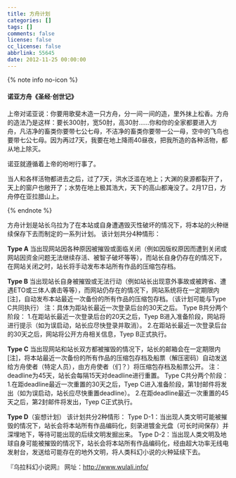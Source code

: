 ```yaml
---
title: 方舟计划
categories: []
tags: []
comments: false
license: false
cc_license: false
abbrlink: 55645
date: 2012-11-25 00:00:00
---
```


{% note info no-icon %}
#### 诺亚方舟《圣经·创世记》
上帝对诺亚说：你要用歌斐木造一只方舟，分一间一间的造，里外抹上松香。方舟的造法乃是这样：要长300肘，宽50肘，高30肘……你和你的全家都要进入方舟，凡洁净的畜类你要带七公七母，不洁净的畜类你要带一公一母，空中的飞鸟也要带七公七母。因为再过7天，我要在地上降雨40昼夜，把我所造的各种活物，都从地上除灭。

诺亚就遵循着上帝的吩咐行事了。

当人和各样活物都进去之后，过了7天，洪水泛滥在地上；大渊的泉源都裂开了，天上的窗户也敞开了；水势在地上极其浩大，天下的高山都淹没了。2月17日，方舟停在亚拉腊山上。

{% endnote %}

<!--more-->

方舟计划是站长乌拉为了在本站或自身遭遇毁灭性破坏的情况下，将本站的火种继续保存下去而制定的一系列计划。
该计划共分4种情形：

**Type A**
  当出现网站因各种原因被摧毁或面临关闭（例如因版权原因而遭到关闭或网站因资金问题无法继续存活、被智子破坏等等），而站长自身仍存在的情况下，在网站关闭之时，站长将手动发布本站所有作品的压缩包存档。

**Type B**
  当出现站长自身被摧毁或无法行动（例如站长出现意外事故或被跨省、遭遇ETO或三体人袭击等等），而网站仍存在的情况下，网站系统将在一定期限内[注]，自动发布本站最近一次备份的所有作品的压缩包存档。（该计划可能与Type C共同执行）
  注：具体为距站长最近一次登录后台的30天之后。
  Type B共分两个阶段：
  1.在距站长最近一次登录后台的20天之后，Tyep B进入准备阶段，网站将进行提示（如为误启动，站长应尽快登录并取消）。
  2.在距站长最近一次登录后台的30天之后，网站将公开方舟相关信息，Tyep B正式执行。

**Type C**
  当出现网站和站长双方都被摧毁的情况下，站长的邮箱会在一定期限内[注]，将本站最近一次备份的所有作品的压缩包存档及船票（解压密码）自动发送给方舟使者（特定人员），由方舟使者（们？）将压缩包存档及船票公开。
  注：deadline为45天，站长会每隔15天对deadline进行重置。
  Type C共分两个阶段：
  1.在距deadline最近一次重置的30天之后，Tyep C进入准备阶段，第1封邮件将发出（如为误启动，站长应尽快重置deadline）。
  2.在距deadline最近一次重置的45天之后，第2封邮件将发出，Tyep C正式执行。

**Type D**（妄想计划）
  该计划共分2种情形：
  Type D-1：当出现人类文明可能被摧毁的情况下，站长会将本站所有作品编码化，刻录进镀金光盘（可长时间保存）并深埋地下，等待可能出现的后续文明发掘出来。
  Type D-2：当出现人类文明及地球自身可能被摧毁的情况下，站长会将本站所有作品编码化，经由超大功率无线电发射台，发送给可能存在的地外文明，将人类科幻小说的火种延续下去。

『乌拉科幻小说网』 网址：http://www.wulali.info/
